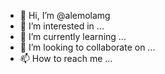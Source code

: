 - 👋 Hi, I’m @alemolamg
- 👀 I’m interested in ...
- 🌱 I’m currently learning ...
- 💞️ I’m looking to collaborate on ...
- 📫 How to reach me ...

<!---
alemolamg/alemolamg is a ✨ special ✨ repository because its `README.md` (this file) appears on your GitHub profile.
You can click the Preview link to take a look at your changes.
--->
